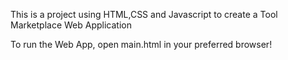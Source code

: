 This is a project using HTML,CSS and Javascript to create a Tool Marketplace Web Application

To run the Web App, open main.html in your preferred browser!
